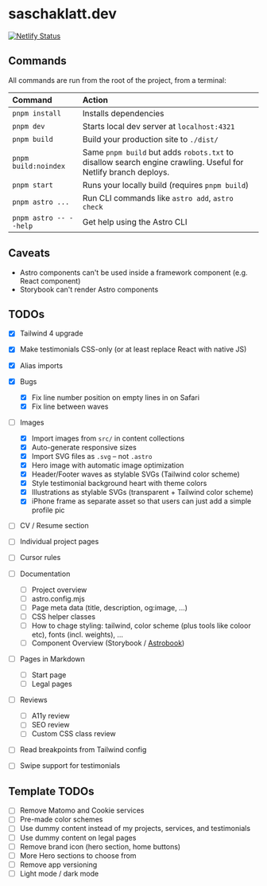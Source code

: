 # saschaklatt.dev

[![Netlify Status](https://api.netlify.com/api/v1/badges/9008f0b9-b681-42be-af32-19e2efb19170/deploy-status)](https://app.netlify.com/sites/saschaklatt/deploys)

## Commands

All commands are run from the root of the project, from a terminal:

| Command                   | Action                                                                                                         |
| :------------------------ | :------------------------------------------------------------------------------------------------------------- |
| `pnpm install`            | Installs dependencies                                                                                          |
| `pnpm dev`                | Starts local dev server at `localhost:4321`                                                                    |
| `pnpm build`              | Build your production site to `./dist/`                                                                        |
| `pnpm build:noindex`      | Same `pnpm build` but adds `robots.txt` to disallow search engine crawling. Useful for Netlify branch deploys. |
| `pnpm start`              | Runs your locally build (requires `pnpm build`)                                                                |
| `pnpm astro ...`          | Run CLI commands like `astro add`, `astro check`                                                               |
| `pnpm astro -- --help`    | Get help using the Astro CLI                                                                                   |

## Caveats

- Astro components can't be used inside a framework component (e.g. React component)
- Storybook can't render Astro components

## TODOs

- [x] Tailwind 4 upgrade
- [x] Make testimonials CSS-only (or at least replace React with native JS)
- [x] Alias imports
- [x] Bugs
    - [x] Fix line number position on empty lines in <Editor/> on Safari
    - [x] Fix line between waves
- [ ] Images
    - [x] Import images from `src/` in content collections
    - [x] Auto-generate responsive sizes
    - [x] Import SVG files as `.svg` – not `.astro`
    - [x] Hero image with automatic image optimization
    - [x] Header/Footer waves as stylable SVGs (Tailwind color scheme)
    - [x] Style testimonial background heart with theme colors
    - [x] Illustrations as stylable SVGs (transparent + Tailwind color scheme)
    - [x] iPhone frame as separate asset so that users can just add a simple profile pic
- [ ] CV / Resume section
- [ ] Individual project pages
- [ ] Cursor rules
- [ ] Documentation
    - [ ] Project overview
    - [ ] astro.config.mjs
    - [ ] Page meta data (title, description, og:image, ...)
    - [ ] CSS helper classes
    - [ ] How to chage styling: tailwind, color scheme (plus tools like coloor etc), fonts (incl. weights), ...
    - [ ] Component Overview (Storybook / [Astrobook](https://github.com/ocavue/astrobook))
- [ ] Pages in Markdown
    - [ ] Start page
    - [ ] Legal pages
- [ ] Reviews
    - [ ] A11y review
    - [ ] SEO review
    - [ ] Custom CSS class review
- [ ] Read breakpoints from Tailwind config
- [ ] Swipe support for testimonials


## Template TODOs

- [ ] Remove Matomo and Cookie services
- [ ] Pre-made color schemes
- [ ] Use dummy content instead of my projects, services, and testimonials
- [ ] Use dummy content on legal pages
- [ ] Remove brand icon (hero section, home buttons)
- [ ] More Hero sections to choose from
- [ ] Remove app versioning
- [ ] Light mode / dark mode
